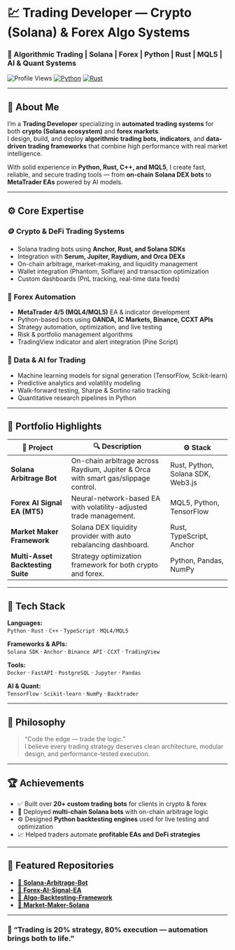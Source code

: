# 💹 Trading Developer — Crypto (Solana) & Forex Algo Systems

### 🚀 Algorithmic Trading | Solana | Forex | Python | Rust | MQL5 | AI & Quant Systems

![Profile Views](https://komarev.com/ghpvc/?username=alphaengine9&label=Profile%20Views&color=blueviolet&style=flat)
[![Python](https://img.shields.io/badge/Python-Expert-yellow?logo=python)](https://www.python.org)
[![Rust](https://img.shields.io/badge/Rust-Advanced-orange?logo=rust)](https://www.rust-lang.org)

---

## 👋 About Me

I’m a **Trading Developer** specializing in **automated trading systems** for both **crypto (Solana ecosystem)** and **forex markets**.  
I design, build, and deploy **algorithmic trading bots**, **indicators**, and **data-driven trading frameworks** that combine high performance with real market intelligence.

With solid experience in **Python, Rust, C++, and MQL5**, I create fast, reliable, and secure trading tools — from **on-chain Solana DEX bots** to **MetaTrader EAs** powered by AI models.

---

## ⚙️ Core Expertise

### 🪙 **Crypto & DeFi Trading Systems**
- Solana trading bots using **Anchor, Rust, and Solana SDKs**  
- Integration with **Serum, Jupiter, Raydium, and Orca DEXs**  
- On-chain arbitrage, market-making, and liquidity management  
- Wallet integration (Phantom, Solflare) and transaction optimization  
- Custom dashboards (PnL tracking, real-time data feeds)

### 💱 **Forex Automation**
- **MetaTrader 4/5 (MQL4/MQL5)** EA & indicator development  
- Python-based bots using **OANDA, IC Markets, Binance, CCXT APIs**  
- Strategy automation, optimization, and live testing  
- Risk & portfolio management algorithms  
- TradingView indicator and alert integration (Pine Script)

### 🧠 **Data & AI for Trading**
- Machine learning models for signal generation (TensorFlow, Scikit-learn)  
- Predictive analytics and volatility modeling  
- Walk-forward testing, Sharpe & Sortino ratio tracking  
- Quantitative research pipelines in Python

---

## 💼 Portfolio Highlights

| 🧩 Project | 🔍 Description | ⚙️ Stack |
|-------------|----------------|----------|
| **Solana Arbitrage Bot** | On-chain arbitrage across Raydium, Jupiter & Orca with smart gas/slippage control. | Rust, Python, Solana SDK, Web3.js |
| **Forex AI Signal EA (MT5)** | Neural-network-based EA with volatility-adjusted trade management. | MQL5, Python, TensorFlow |
| **Market Maker Framework** | Solana DEX liquidity provider with auto rebalancing dashboard. | Rust, TypeScript, Anchor |
| **Multi-Asset Backtesting Suite** | Strategy optimization framework for both crypto and forex. | Python, Pandas, NumPy |

---

## 🧰 Tech Stack

**Languages:**  
`Python` · `Rust` · `C++` · `TypeScript` · `MQL4/MQL5`  

**Frameworks & APIs:**  
`Solana SDK` · `Anchor` · `Binance API` · `CCXT` · `TradingView`  

**Tools:**  
`Docker` · `FastAPI` · `PostgreSQL` · `Jupyter` · `Pandas`  

**AI & Quant:**  
`TensorFlow` · `Scikit-learn` · `NumPy` · `Backtrader`

---

## 🧠 Philosophy

> “Code the edge — trade the logic.”  
> I believe every trading strategy deserves clean architecture, modular design, and performance-tested execution.

---

## 🏆 Achievements
- ✅ Built over **20+ custom trading bots** for clients in crypto & forex  
- 🧮 Deployed **multi-chain Solana bots** with on-chain arbitrage logic  
- ⚙️ Designed **Python backtesting engines** used for live testing and optimization  
- 📈 Helped traders automate **profitable EAs and DeFi strategies**

---

## 🧩 Featured Repositories

- [🔹 **Solana-Arbitrage-Bot**](https://github.com/alphaengine9/Solana-Arbitrage-Bot)
- [🔹 **Forex-AI-Signal-EA**](https://github.com/alphaengine9/Forex-AI-Signal-EA)
- [🔹 **Algo-Backtesting-Framework**](https://github.com/alphaengine9/Algo-Backtesting-Framework)
- [🔹 **Market-Maker-Solana**](https://github.com/alphaengine9/Market-Maker-Solana)

---

### 💬 “Trading is 20% strategy, 80% execution — automation brings both to life.”
